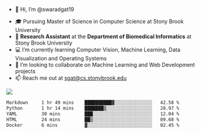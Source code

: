 - 👋 Hi, I’m @swaradgat19
<!-- - 👀 I’m interested in  -->
- 🎓 Pursuing Master of Science in Computer Science at Stony Brook University
- :microscope: **Research Assistant** at the **Department of Biomedical Informatics** at Stony Brook University 
- 💻 I’m currently learning Computer Vision, Machine Learning, Data Visualization and Operating Systems
- 💞️ I’m looking to collaborate on Machine Learning and Web Development projects 
- 📫 Reach me out at sgat@cs.stonybrook.edu

![](https://komarev.com/ghpvc/?username=your-github-username&color=green)

<!--START_SECTION:waka-->

```txt
Markdown     1 hr 49 mins    ██████████▓░░░░░░░░░░░░░░   42.58 %
Python       1 hr 14 mins    ███████▒░░░░░░░░░░░░░░░░░   28.97 %
YAML         30 mins         ███░░░░░░░░░░░░░░░░░░░░░░   12.04 %
HTML         24 mins         ██▒░░░░░░░░░░░░░░░░░░░░░░   09.68 %
Docker       6 mins          ▓░░░░░░░░░░░░░░░░░░░░░░░░   02.45 %
```

<!--END_SECTION:waka-->

<!---
swaradgat19/swaradgat19 is a ✨ special ✨ repository because its `README.md` (this file) appears on your GitHub profile.
You can click the Preview link to take a look at your changes.
--->
